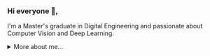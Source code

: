 ### Hi everyone 👋,

I'm a Master's graduate in Digital Engineering and passionate about Computer Vision and Deep Learning.

<details>
<summary>
  More about me...
</summary>

## ✨ About me
- 🎓 I graduated with a Master's degree in Digital Engineering from the Bauhaus-University Weimar, Germany.
- 🌱 I'm currently learning ``C++``.
- 🔭 I'm looking for a job in the field of Computer Vision and Deep Learning. See my [CV](resume.pdf) for more information.

## 📊 Stats
![Morris's GitHub stats](https://github-readme-stats.vercel.app/api?username=morrisfl&show_icons=true&theme=dark&hide_rank=True)
![Top Langs](https://github-readme-stats.vercel.app/api/top-langs/?username=morrisfl&&theme=dark&)

## 🛠️ Tech Stack
![Python](https://img.shields.io/badge/-Python-000?&logo=Python)
![Java](https://img.shields.io/badge/-Java-000?&logo=Java&logoColor=007396)
![Matlab](https://img.shields.io/badge/-Matlab-000?&logo=Mathworks)
![C++](https://img.shields.io/badge/-C++-000?&logo=C%2B%2B)

![PyTorch](https://img.shields.io/badge/-PyTorch-000?&logo=PyTorch)
![OpenCV](https://img.shields.io/badge/-OpenCV-000?&logo=OpenCV)
![Scikit-learn](https://img.shields.io/badge/-Scikit%20Learn-000?&logo=scikit-learn)
![Hugging Face](https://img.shields.io/badge/-Hugging%20Face-000?&logo=huggingface)
![Jupyter](https://img.shields.io/badge/-Jupyter-000?&logo=Jupyter)
![NumPy](https://img.shields.io/badge/-NumPy-000?&logo=numpy)
![Pandas](https://img.shields.io/badge/-Pandas-000?&logo=pandas)
![Matplotlib](https://img.shields.io/badge/-Matplotlib-000?&logo=matplotlib)
![Seaborn](https://img.shields.io/badge/-Seaborn-000?&logo=seaborn)

![Git](https://img.shields.io/badge/-Git-000?&logo=git)
![GitHub](https://img.shields.io/badge/-GitHub-000?&logo=github)
![GitLab](https://img.shields.io/badge/-GitLab-000?&logo=gitlab)
![Anaconda](https://img.shields.io/badge/-Anaconda-000?&logo=anaconda)
![PyCharm](https://img.shields.io/badge/-PyCharm-000?&logo=pycharm)
![Ecplise](https://img.shields.io/badge/-Eclipse-000?&logo=eclipse)

![macOS](https://img.shields.io/badge/-macOS-000?&logo=apple)
![Linux](https://img.shields.io/badge/-Linux-000?&logo=linux)
![Ubuntu](https://img.shields.io/badge/-Ubuntu-000?&logo=ubuntu)

## ☎️ Contact me
[![LinkedIn](https://img.shields.io/badge/-LinkedIn-000?&logo=LinkedIn)](https://www.linkedin.com/in/morris-florek-883b2710a/)
[![Mail](https://img.shields.io/badge/-Mail-000?&logo=Gmail)](mailto:morris.floreklgmx.de)

